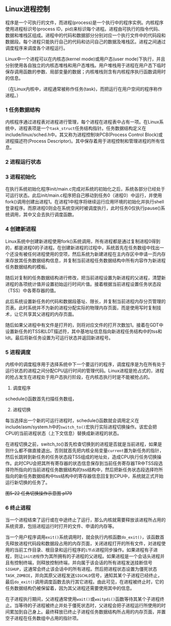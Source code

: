 ## Linux进程控制

程序是一个可执行的文件，而进程(process)是一个执行中的程序实例。内核程序使用进程标识号(process ID，pid)来标识每个进程。进程由可执行的指令代码、数据和堆栈区组成。进程中的代码和数据部分分别对应一个执行文件中的代码段和数据段。每个进程只能执行自己的代码和访问自己的数据及堆栈区。进程之间通过调度程序来调度各个进程运行。

Linux中一个进程可以在内核态(kernel mode)或用户态(user mode)下执行，并且分别使用各自独立的内核态堆栈和用户态堆栈。用户堆栈用于进程在用户态下临时保存调用函数的参数、局部变量的数据；内核堆栈则含有内核程序执行函数调用时的信息。

（在Linux内核中，进程通常被称作任务(task)，而把运行在用户空间的程序称作进程。）

### 1 任务数据结构

内核程序通过进程表对进程进行管理，每个进程在进程表中占有一项。在Linux系统中，进程表项是一个`task_struct`任务结构指针。任务数据结构定义在 include/linux/sched.h中。其又称为进程控制块PCB(Process Control Block)或进程描述符(Process Descriptor)。其中保存着用于进程控制和管理进程的所有信息。

### 2 进程运行状态

### 3 进程初始化

在执行系统初始化程序init/main.c完成对系统的初始化之后，系统各部分已经处于可运行状态。此后init/main.c程序把自己移动到任务0（进程0）中运行，并使用fork()调用创建出进程1。在进程1中程序将继续运行应用环境的初始化并执行shell登录程序。而原进程0则会在系统空闲时被调度执行，此时任务0仅执行pause()系统调用，其中又会去执行调度函数。

### 4 创建新进程

Linux系统中创建新进程使用fork()系统调用，所有进程都是通过复制进程0得到的，都是进程0的子进程。在创建新进程的过程中，系统首先在任务数组中找出一个还没有被任何进程使用的空项，然后系统为新建进程在主内存区中申请一页内存来存放其任务数据结构信息，并复制当前进程任务数据结构中所有内容作为新进程任务数据结构的模板。

随后对复制的任务数据结构进行修改，把当前进程设置为新进程的父进程，清楚新进程的各项统计值并设置初始运行时间片值。接着根据当前进程设置任务状态段（TSS）中各寄存器的值。

此后系统设置新任务的代码和数据段基址、限长，并复制当前进程内存分页管理的页表。此时系统并不为新的进程分配实际的物理内存页面，而是使用写时复制技术，让它共享其父进程的内存页面。

随后如果父进程中有文件是打开的，则将对应文件的打开次数加1。接着在GDT中设置新任务的TSS和LDT描述符，其中基地址信息指向新进程任务结构中的tss和ldt。最后将新任务设置为可运行状态并返回新进程号。

### 5 进程调度

内核中的调度程序用于选择系统中下一个要运行的程序，调度程序是为在所有处于运行状态的进程之间分配CPU运行时间的管理代码。Linux进程是抢占式的，进程的抢占发生在进程处于用户态执行阶段，在内核态执行时是不能被抢占的。

1. 调度程序

schedule()函数首先扫描任务数组，

2. 进程切换

每当选择出一个新的可运行进程时，schedule()函数就会调用定义在include/asm/system.h中的`switch_to()`宏执行实际进程切换操作。该宏会把CPU的当前进程状态（上下文信息）替换成新进程的状态。

在进程切换之前，switch_to()首先检查切换到的进程是否就是当前进程，如果是则什么都不做直接退出。否则就首先把内核全局变量`current`置为新任务的指针，然后长跳转到新任务的任务状态段TSS组成的地址处，造成CPU执行任务切换操作。此时CPU会把其所有寄存器的状态信息保存到当前任务寄存器TR中TSS段选择符所指向的当前进程任务数据结构的tss结构中，然后把新任务状态段选择符所指向的新任务数据结构中tss结构中的寄存器信息回复到CPU中，系统就正式开始运行新切换的任务了。

~~图5-22 任务切换操作示意图 p179~~

### 6 终止进程

当一个进程结束了运行或在中途终止了运行，那么内核就需要释放该进程所占用的系统资源，包括进程运行时打开的文件、申请的内存等。

当一个用户程序调用`exit()`系统调用时，就会执行内核函数`do_exit()`，该函数首先释放进程代码段和数据段占用的内存页面，关闭进程打开的所有文件，对进程使用的当前工作目录、根目录和运行程序的`i节点`进程同步操作。如果进程有子进程，则让`init进程`作为其所拥有的子进程的父进程。如果进程是一个会话头进程并且有控制终端，则释放控制终端，并向属于该会话的所有进程发送挂断信号`SIGHUP`，这通常会终止该会话中的所有进程。然后把进程状态设置为僵死状态`TASK_ZOMBIE`，并向其原父进程发送`SIGCHLD`信号，通知其某个子进程已经终止，最后`do_exit()`调用调度函数去执行其它进程。由此可见，在进程被终止时，它的任务数据结构仍被保留着，因为其父进程还需要使用其中的信息。

在子进程执行期间，父进程通常使用`wait()`或`waitpdi()`函数等待其某个子进程终止。当等待的子进程被终止并处于僵死状态时，父进程会把子进程运行所使用的时间累加到自己身上。最终释放已终止子进程任务数据结构所占用的内存页面，并置空子进程在任务数组中占用的指针项。
